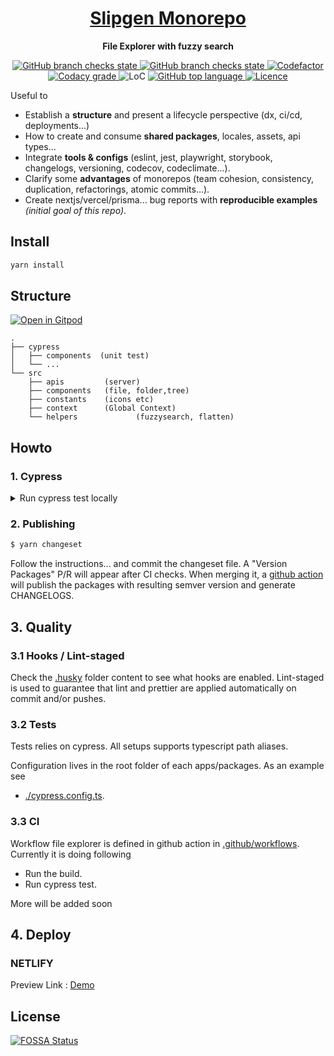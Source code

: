 <div align="center">
  <h1 align="center"><a aria-label="File Explorer" href="https://github.com/Anulesh/file-explorer">Slipgen Monorepo</a></h1>
  <p align="center"><strong>File Explorer with fuzzy search</strong></p>
</div>
<p align="center">
  <a aria-label="Build" href="https://github.com/Anulesh/file-explorer/actions/workflows/node.js.yml?query=workflow%3A%22%22File+Explorer%22%22++">
    <img alt="GitHub branch checks state" src="https://img.shields.io/github/checks-status/Anulesh/file-explorer/main?label=CI&logo=github&style=flat-square">
  </a>
  <a aria-label="Deploy" href="https://app.netlify.com/sites/file-explorer-fuzzy/deploys">
    <img alt="GitHub branch checks state" src="https://api.netlify.com/api/v1/badges/1f2e10ab-82d6-46e7-ba0c-019ce2544934/deploy-status">
  </a>
  <a aria-label="Codefactor grade" href="https://www.codefactor.io/repository/github/Anulesh/file-explorer">
    <img alt="Codefactor" src="https://img.shields.io/codefactor/grade/github/Anulesh/file-explorer?label=Codefactor&logo=codefactor&style=flat-quare&labelColor=000000" />
  </a>
  <a aria-label="Codacy grade" href="https://app.codacy.com/organizations/gh/Anulesh/dashboard?utm_source=github.com&amp;utm_medium=referral&amp;utm_content=Anulesh/file-explorer&amp;utm_campaign=Badge_Grade">
    <img alt="Codacy grade" src="https://img.shields.io/codacy/grade/dff9c944af284a0fad4e165eb1727467?logo=codacy&style=flat-square&labelColor=000&label=Codacy">
  </a>
  <a aria-label="LoC">  
    <img alt="LoC" src="https://img.shields.io/tokei/lines/github/Anulesh/file-explorer?style=flat-quare&labelColor=000000" />
  </a>
  <a aria-label="Top language" href="https://github.com/Anulesh/file-explorer/search?l=typescript">
    <img alt="GitHub top language" src="https://img.shields.io/github/languages/top/Anulesh/file-explorer?style=flat-square&labelColor=000&color=blue">
  </a>
  <a aria-label="Licence" href="https://github.com/Anulesh/file-explorer/blob/main/LICENSE">
    <img alt="Licence" src="https://img.shields.io/github/license/Anulesh/file-explorer?style=flat-quare&labelColor=000000" />
  </a>
</p>

Useful to

- Establish a **structure** and present a lifecycle perspective (dx, ci/cd, deployments...)
- How to create and consume **shared packages**, locales, assets, api types...
- Integrate **tools & configs** (eslint, jest, playwright, storybook, changelogs, versioning, codecov, codeclimate...).
- Clarify some **advantages** of monorepos (team cohesion, consistency, duplication, refactorings, atomic commits...).
- Create nextjs/vercel/prisma... bug reports with **reproducible examples** _(initial goal of this repo)_.

## Install

```bash
yarn install
```

## Structure

[![Open in Gitpod](https://img.shields.io/badge/Open%20In-Gitpod.io-%231966D2?style=for-the-badge&logo=gitpod)](https://gitpod.io/#https://github.com/Anulesh/file-explorer)

```
.
├── cypress
│   ├── components  (unit test)
│   └── ...
└── src
    ├── apis         (server)
    ├── components   (file, folder,tree)
    ├── constants    (icons etc)
    ├── context      (Global Context)
    └── helpers             (fuzzysearch, flatten)
```

## Howto

### 1. Cypress

<details>
<summary>Run cypress test locally</summary>

```bash
  yarn cypress open
```

</details>

### 2. Publishing

```bash
$ yarn changeset
```

Follow the instructions... and commit the changeset file. A "Version Packages" P/R will appear after CI checks.
When merging it, a [github action](./.github/workflows/release-or-version-pr.yml) will publish the packages
with resulting semver version and generate CHANGELOGS.

## 3. Quality

### 3.1 Hooks / Lint-staged

Check the [.husky](./.husky) folder content to see what hooks are enabled. Lint-staged is used to guarantee
that lint and prettier are applied automatically on commit and/or pushes.

### 3.2 Tests

Tests relies on cypress. All setups supports typescript path aliases.

Configuration lives in the root folder of each apps/packages. As an
example see

- [./cypress.config.ts](./cypress.config.ts).

### 3.3 CI

Workflow file explorer is defined in github action in [.github/workflows](./.github/workflows).
Currently it is doing following

- Run the build.
- Run cypress test.

More will be added soon

## 4. Deploy

### NETLIFY

Preview Link : [Demo](https://65e9089d08e78b790fca549f--file-explorer-fuzzy.netlify.app/)

## License

[![FOSSA Status](https://app.fossa.com/api/projects/git%2Bgithub.com%2FAnulesh%2Ffile-explorer.svg?type=large)](https://app.fossa.com/projects/git%2Bgithub.com%2FAnulesh%2Ffile-explorer?ref=badge_large)
